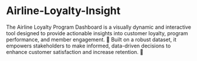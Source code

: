 # Airline-Loyalty-Insight
The Airline Loyalty Program Dashboard is a visually dynamic and interactive tool designed to provide actionable insights into customer loyalty, program performance, and member engagement. 🎯 Built on a robust dataset, it empowers stakeholders to make informed, data-driven decisions to enhance customer satisfaction and increase retention. 🚀
